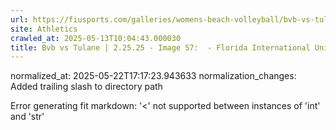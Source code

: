 ```yaml
---
url: https://fiusports.com/galleries/womens-beach-volleyball/bvb-vs-tulane-2-25-25/image-57/355/62610/
site: Athletics
crawled_at: 2025-05-13T10:04:43.000030
title: Bvb vs Tulane | 2.25.25 - Image 57:  - Florida International University
---
```

normalized_at: 2025-05-22T17:17:23.943633
normalization_changes: Added trailing slash to directory path

Error generating fit markdown: '<' not supported between instances of 'int' and 'str'